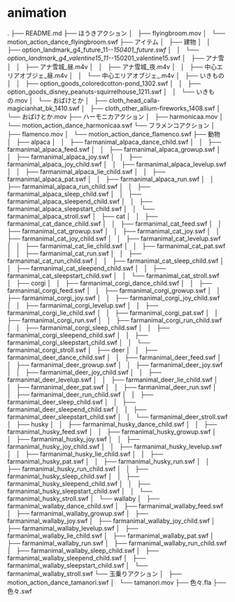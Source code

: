 # animation

.
├── README.md
├── ほうきアクション
│   ├── flyingbroom.mov
│   └── motion_action_dance_flyingbroom.swf
├── アイテム
│   ├── 建物
│   │   ├── option_landmark_g4_future_11-_-150401_future.swf
│   │   └── option_landmark_g4_valentine15_11-_-150201_valentine15.swf
│   ├── アナ雪
│   │   ├── アナ雪城_昼.m4v
│   │   ├── アナ雪城_夜.m4v
│   │   ├── 中心エリアオブジェ_昼.m4v
│   │   └── 中心エリアオブジェ_.m4v
│   ├── いきもの
│   │   ├── option_goods_coloredcotton-pond_1302.swf
│   │   ├── option_goods_disney_peanuts-squirrelhouse_1211.swf
│   │   └── いきもの.mov
│   └── おばけとか
│       ├── cloth_head_calla-magicianhat_bk_1410.swf
│       ├── cloth_other_allium-fireworks_1408.swf
│       └── おばけとか.mov
├── ハーモニカアクション
│   ├── harmonicaa.mov
│   └── motion_action_dance_harmonicaa.swf
└── フラメンコアクション
│   ├── flamenco.mov
│   └── motion_action_dance_flamenco.swf
├── 動物
│   ├── alpaca
│   │   ├── farmanimal_alpaca_dance_child.swf
│   │   ├── farmanimal_alpaca_feed.swf
│   │   ├── farmanimal_alpaca_growup.swf
│   │   ├── farmanimal_alpaca_joy.swf
│   │   ├── farmanimal_alpaca_joy_child.swf
│   │   ├── farmanimal_alpaca_levelup.swf
│   │   ├── farmanimal_alpaca_lie_child.swf
│   │   ├── farmanimal_alpaca_pat.swf
│   │   ├── farmanimal_alpaca_run.swf
│   │   ├── farmanimal_alpaca_run_child.swf
│   │   ├── farmanimal_alpaca_sleep_child.swf
│   │   ├── farmanimal_alpaca_sleepend_child.swf
│   │   ├── farmanimal_alpaca_sleepstart_child.swf
│   │   └── farmanimal_alpaca_stroll.swf
│   ├── cat
│   │   ├── farmanimal_cat_dance_child.swf
│   │   ├── farmanimal_cat_feed.swf
│   │   ├── farmanimal_cat_growup.swf
│   │   ├── farmanimal_cat_joy.swf
│   │   ├── farmanimal_cat_joy_child.swf
│   │   ├── farmanimal_cat_levelup.swf
│   │   ├── farmanimal_cat_lie_child.swf
│   │   ├── farmanimal_cat_pat.swf
│   │   ├── farmanimal_cat_run.swf
│   │   ├── farmanimal_cat_run_child.swf
│   │   ├── farmanimal_cat_sleep_child.swf
│   │   ├── farmanimal_cat_sleepend_child.swf
│   │   ├── farmanimal_cat_sleepstart_child.swf
│   │   └── farmanimal_cat_stroll.swf
│   ├── corgi
│   │   ├── farmanimal_corgi_dance_child.swf
│   │   ├── farmanimal_corgi_feed.swf
│   │   ├── farmanimal_corgi_growup.swf
│   │   ├── farmanimal_corgi_joy.swf
│   │   ├── farmanimal_corgi_joy_child.swf
│   │   ├── farmanimal_corgi_levelup.swf
│   │   ├── farmanimal_corgi_lie_child.swf
│   │   ├── farmanimal_corgi_pat.swf
│   │   ├── farmanimal_corgi_run.swf
│   │   ├── farmanimal_corgi_run_child.swf
│   │   ├── farmanimal_corgi_sleep_child.swf
│   │   ├── farmanimal_corgi_sleepend_child.swf
│   │   ├── farmanimal_corgi_sleepstart_child.swf
│   │   └── farmanimal_corgi_stroll.swf
│   ├── deer
│   │   ├── farmanimal_deer_dance_child.swf
│   │   ├── farmanimal_deer_feed.swf
│   │   ├── farmanimal_deer_growup.swf
│   │   ├── farmanimal_deer_joy.swf
│   │   ├── farmanimal_deer_joy_child.swf
│   │   ├── farmanimal_deer_levelup.swf
│   │   ├── farmanimal_deer_lie_child.swf
│   │   ├── farmanimal_deer_pat.swf
│   │   ├── farmanimal_deer_run.swf
│   │   ├── farmanimal_deer_run_child.swf
│   │   ├── farmanimal_deer_sleep_child.swf
│   │   ├── farmanimal_deer_sleepend_child.swf
│   │   ├── farmanimal_deer_sleepstart_child.swf
│   │   └── farmanimal_deer_stroll.swf
│   ├── husky
│   │   ├── farmanimal_husky_dance_child.swf
│   │   ├── farmanimal_husky_feed.swf
│   │   ├── farmanimal_husky_growup.swf
│   │   ├── farmanimal_husky_joy.swf
│   │   ├── farmanimal_husky_joy_child.swf
│   │   ├── farmanimal_husky_levelup.swf
│   │   ├── farmanimal_husky_lie_child.swf
│   │   ├── farmanimal_husky_pat.swf
│   │   ├── farmanimal_husky_run.swf
│   │   ├── farmanimal_husky_run_child.swf
│   │   ├── farmanimal_husky_sleep_child.swf
│   │   ├── farmanimal_husky_sleepend_child.swf
│   │   ├── farmanimal_husky_sleepstart_child.swf
│   │   └── farmanimal_husky_stroll.swf
│   └── wallaby
│       ├── farmanimal_wallaby_dance_child.swf
│       ├── farmanimal_wallaby_feed.swf
│       ├── farmanimal_wallaby_growup.swf
│       ├── farmanimal_wallaby_joy.swf
│       ├── farmanimal_wallaby_joy_child.swf
│       ├── farmanimal_wallaby_levelup.swf
│       ├── farmanimal_wallaby_lie_child.swf
│       ├── farmanimal_wallaby_pat.swf
│       ├── farmanimal_wallaby_run.swf
│       ├── farmanimal_wallaby_run_child.swf
│       ├── farmanimal_wallaby_sleep_child.swf
│       ├── farmanimal_wallaby_sleepend_child.swf
│       ├── farmanimal_wallaby_sleepstart_child.swf
│       └── farmanimal_wallaby_stroll.swf
└── 玉乗りアクション
│   ├── motion_action_dance_tamanori.swf
│   └── tamanori.mov
├── 色々.fla
├── 色々.swf
